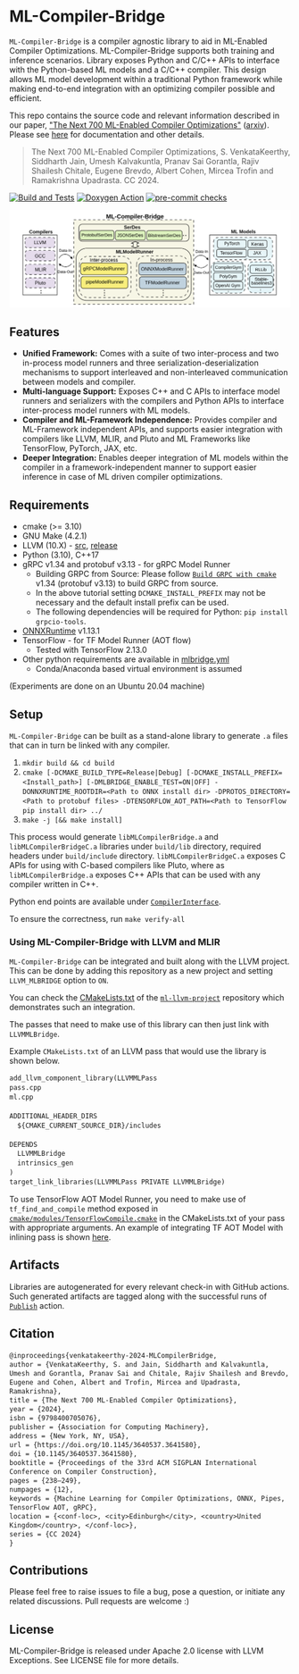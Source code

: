 # ML-Compiler-Bridge

`ML-Compiler-Bridge` is a compiler agnostic library to aid in ML-Enabled Compiler Optimizations. ML-Compiler-Bridge supports both training and inference scenarios. Library exposes Python and C/C++ APIs to interface
with the Python-based ML models and a C/C++ compiler. This design allows ML model development within a traditional Python framework while making end-to-end integration with an optimizing compiler possible and efficient.

This repo contains the source code and relevant information described in our paper, ["The Next 700 ML-Enabled Compiler Optimizations"](https://doi.org/10.1145/3640537.3641580) ([arxiv](https://arxiv.org/abs/2311.10800)).
Please see [here](https://iith-compilers.github.io/ML-Compiler-Bridge/) for documentation and other details.

> The Next 700 ML-Enabled Compiler Optimizations, S. VenkataKeerthy, Siddharth Jain, Umesh Kalvakuntla, Pranav Sai Gorantla, Rajiv Shailesh Chitale, Eugene Brevdo, Albert Cohen, Mircea Trofin and Ramakrishna Upadrasta. CC 2024.

[![Build and Tests](https://github.com/IITH-Compilers/MLCompilerBridge/actions/workflows/build.yml/badge.svg)](https://github.com/IITH-Compilers/MLCompilerBridge/actions/workflows/build.yml)
[![Doxygen Action](https://github.com/IITH-Compilers/MLCompilerBridge/actions/workflows/main.yml/badge.svg)](https://github.com/IITH-Compilers/MLCompilerBridge/actions/workflows/main.yml)
[![pre-commit checks](https://github.com/IITH-Compilers/MLCompilerBridge/actions/workflows/formatting.yml/badge.svg)](https://github.com/IITH-Compilers/MLCompilerBridge/actions/workflows/formatting.yml)


![Image](https://github.com/IITH-Compilers/ML-Compiler-Bridge/raw/main/images/component-ml-compiler-bridge.png)

## Features
* **Unified Framework:** Comes with a suite of two inter-process and two in-process model runners and three serialization-deserialization mechanisms to support interleaved and non-interleaved communication between models and compiler.
* **Multi-language Support:** Exposes C++ and C APIs to interface model runners and serializers with the compilers and Python APIs to interface inter-process model runners with ML models.
* **Compiler and ML-Framework Independence:** Provides compiler and ML-Framework independent APIs, and supports easier integration with compilers like LLVM, MLIR, and Pluto and ML Frameworks like TensorFlow, PyTorch, JAX, etc.
* **Deeper Integration:** Enables deeper integration of ML models within the compiler in a framework-independent manner to support easier inference in case of ML driven compiler optimizations.

## Requirements
* cmake (>= 3.10)
* GNU Make (4.2.1)
* LLVM (10.X) - [src](https://github.com/llvm/llvm-project/tree/release/10.x), [release](https://releases.llvm.org/download.html#10.0.1)
* Python (3.10), C++17
* gRPC v1.34 and protobuf v3.13 - for gRPC Model Runner
    * Building GRPC from Source: Please follow [`Build GRPC with cmake`](https://grpc.io/docs/languages/cpp/quickstart/) v1.34 (protobuf v3.13) to build GRPC from source.
    * In the above tutorial setting `DCMAKE_INSTALL_PREFIX` may not be necessary and the default install prefix can be used.
    * The following dependencies will be required for Python: `pip install grpcio-tools`.
* [ONNXRuntime](https://github.com/microsoft/onnxruntime/releases) v1.13.1
* TensorFlow - for TF Model Runner (AOT flow)
    * Tested with TensorFlow 2.13.0
* Other python requirements are available in [mlbridge.yml](./mlbridge.yml)
    * Conda/Anaconda based virtual environment is assumed

(Experiments are done on an Ubuntu 20.04 machine)

## Setup
`ML-Compiler-Bridge` can be built as a stand-alone library to generate `.a` files that can in turn be linked with any compiler.
1. `mkdir build && cd build`
2. `cmake [-DCMAKE_BUILD_TYPE=Release|Debug] [-DCMAKE_INSTALL_PREFIX=<Install_path>] [-DMLBRIDGE_ENABLE_TEST=ON|OFF] -DONNXRUNTIME_ROOTDIR=<Path to ONNX install dir> -DPROTOS_DIRECTORY=<Path to protobuf files> -DTENSORFLOW_AOT_PATH=<Path to TensorFlow pip install dir> ../`
3. `make -j [&& make install]`

This process would generate `libMLCompilerBridge.a` and `libMLCompilerBridgeC.a` libraries under `build/lib` directory, required headers under `build/include` directory. `libMLCompilerBridgeC.a` exposes C APIs for using with C-based compilers like Pluto, where as `libMLCompilerBridge.a` exposes C++ APIs that can be used with any compiler written in C++.

Python end points are available under [`CompilerInterface`](./CompilerInterface/).

To ensure the correctness, run `make verify-all`

### Using ML-Compiler-Bridge with LLVM and MLIR

`ML-Compiler-Bridge` can be integrated and built along with the LLVM project. This can be done by adding this repository as a new project and setting `LLVM_MLBRIDGE` option to `ON`.

You can check the [CMakeLists.txt](https://github.com/IITH-Compilers/ml-llvm-project/blob/mlbridge-lib/llvm/CMakeLists.txt) of the [`ml-llvm-project`](https://github.com/IITH-Compilers/ml-llvm-project/tree/mlbridge-lib) repository which demonstrates such an integration.

The passes that need to make use of this library can then just link with `LLVMMLBridge`.

Example `CMakeLists.txt` of an LLVM pass that would use the library is shown below.

```CMakeLists.txt
add_llvm_component_library(LLVMMLPass
pass.cpp
ml.cpp

ADDITIONAL_HEADER_DIRS
  ${CMAKE_CURRENT_SOURCE_DIR}/includes

DEPENDS
  LLVMMLBridge
  intrinsics_gen
)
target_link_libraries(LLVMMLPass PRIVATE LLVMMLBridge)

```
To use TensorFlow AOT Model Runner, you need to make use of `tf_find_and_compile` method exposed in [`cmake/modules/TensorFlowCompile.cmake`](cmake/modules/TensorFlowCompile.cmake) in the CMakeLists.txt of your pass with appropriate arguments. An example of integrating TF AOT Model with inlining pass is shown [here](https://github.com/IITH-Compilers/ml-llvm-project/blob/tfmodel/llvm/lib/Analysis/CMakeLists.txt).

## Artifacts
Libraries are autogenerated for every relevant check-in with GitHub actions. Such generated artifacts are tagged along with the successful runs of [`Publish`]() action.

## Citation
```
@inproceedings{venkatakeerthy-2024-MLCompilerBridge,
author = {VenkataKeerthy, S. and Jain, Siddharth and Kalvakuntla, Umesh and Gorantla, Pranav Sai and Chitale, Rajiv Shailesh and Brevdo, Eugene and Cohen, Albert and Trofin, Mircea and Upadrasta, Ramakrishna},
title = {The Next 700 ML-Enabled Compiler Optimizations},
year = {2024},
isbn = {9798400705076},
publisher = {Association for Computing Machinery},
address = {New York, NY, USA},
url = {https://doi.org/10.1145/3640537.3641580},
doi = {10.1145/3640537.3641580},
booktitle = {Proceedings of the 33rd ACM SIGPLAN International Conference on Compiler Construction},
pages = {238–249},
numpages = {12},
keywords = {Machine Learning for Compiler Optimizations, ONNX, Pipes, TensorFlow AOT, gRPC},
location = {<conf-loc>, <city>Edinburgh</city>, <country>United Kingdom</country>, </conf-loc>},
series = {CC 2024}
}
```

## Contributions
Please feel free to raise issues to file a bug, pose a question, or initiate any related discussions. Pull requests are welcome :)

## License
ML-Compiler-Bridge is released under Apache 2.0 license with LLVM Exceptions. See LICENSE file for more details.
